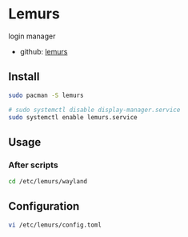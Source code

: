 # Lemurs

login manager

- github: [lemurs](https://github.com/coastalwhite/lemurs)

## Install

```bash
sudo pacman -S lemurs
```

```bash
# sudo systemctl disable display-manager.service
sudo systemctl enable lemurs.service
```

## Usage

### After scripts

```bash
cd /etc/lemurs/wayland
```

## Configuration

```bash
vi /etc/lemurs/config.toml
```

